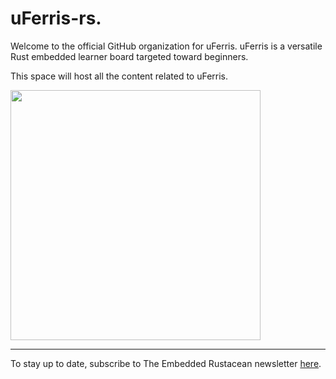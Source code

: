# uFerris-rs.

Welcome to the official GitHub organization for uFerris. uFerris is a versatile Rust embedded learner board targeted toward beginners.

This space will host all the content related to uFerris.

<img src="https://github.com/user-attachments/assets/110aac84-d567-40dc-bb3b-9694bf9a3220" width="400">

---

To stay up to date, subscribe to The Embedded Rustacean newsletter [here](https://www.theembeddedrustacean.com/subscribe).
